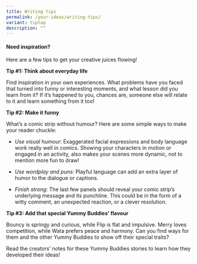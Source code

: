 ```yaml
---
title: Writing tips
permalink: /your-ideas/writing-tips/
variant: tiptap
description: ""
---
```

<h4>Need inspiration?</h4><p>Here are a few tips to get your creative juices flowing!</p><p><strong>Tip #1: Think about everyday life</strong></p><p>Find inspiration in your own experiences. What problems have you faced that turned into funny or interesting moments, and what lesson did you learn from it? If it’s happened to you, chances are, someone else will relate to it and learn something from it too!</p><p><strong>Tip #2: Make it funny</strong></p><p>What’s a comic strip without humour? Here are some simple ways to make your reader chuckle:</p><ul><li><p><em>Use visual humour</em>: Exaggerated facial expressions and body language work really well in comics. Showing your characters in motion or engaged in an activity, also makes your scenes more dynamic, not to mention more fun to draw!</p></li><li><p><em>Use wordplay and puns: </em>Playful language can add an extra layer of humor to the dialogue or captions.</p></li><li><p><em>Finish strong</em>: The last few panels should reveal your comic strip’s underlying message and its punchline. This could be in the form of a witty comment, an unexpected reaction, or a clever resolution.</p></li></ul><p><strong>Tip #3: Add that special Yummy Buddies’ flavour</strong></p><p>Bouncy is springy and curious, while Flip is flat and impulsive. Merry loves competition, while Wata prefers peace and harmony. Can you find ways for them and the other Yummy Buddies to show off their special traits?</p><p>Read the creators’ notes for these Yummy Buddies stories to learn how they developed their ideas!</p><p></p>